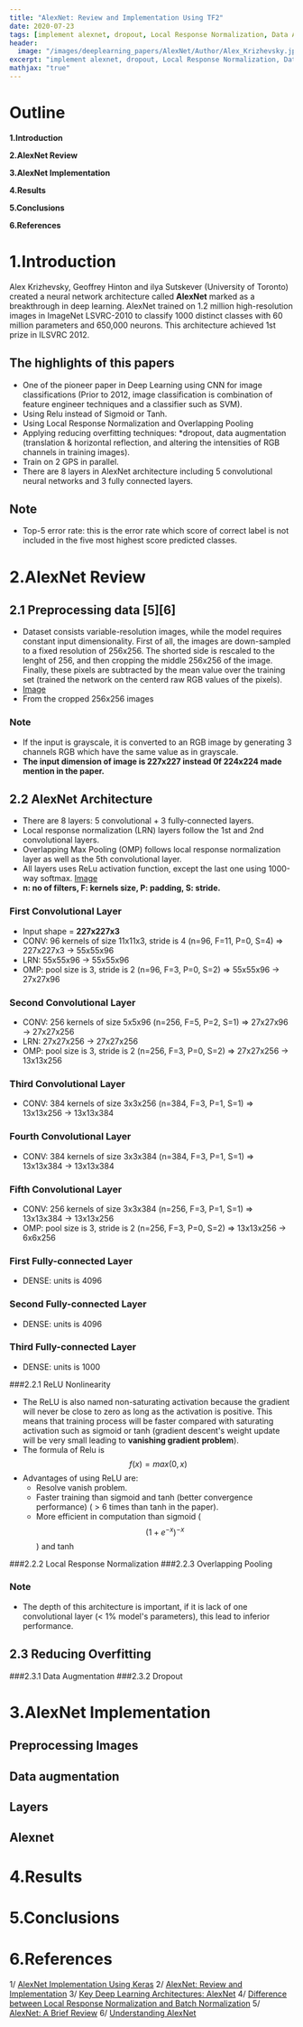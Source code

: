 ```yaml
---
title: "AlexNet: Review and Implementation Using TF2"
date: 2020-07-23
tags: [implement alexnet, dropout, Local Response Normalization, Data Augmentation]
header:
  image: "/images/deeplearning_papers/AlexNet/Author/Alex_Krizhevsky.jpg"
excerpt: "implement alexnet, dropout, Local Response Normalization, Data Augmentation"
mathjax: "true"
---
```

# Outline
   **1.Introduction**

   **2.AlexNet Review**

   **3.AlexNet Implementation**

   **4.Results**

   **5.Conclusions**

   **6.References**
# 1.Introduction
  Alex Krizhevsky, Geoffrey Hinton and ilya Sutskever (University of Toronto) created a neural network architecture called **AlexNet** marked as a breakthrough in deep learning. AlexNet trained on 1.2 million high-resolution images in ImageNet LSVRC-2010 to classify 1000 distinct classes with 60 million parameters and 650,000 neurons. This architecture achieved 1st prize in ILSVRC 2012.

## The highlights of this papers
  - One of the pioneer paper in Deep Learning using CNN for image classifications (Prior to 2012, image classification is combination of feature engineer techniques and a classifier such as SVM).
  - Using Relu instead of Sigmoid or Tanh.
  - Using Local Response Normalization and Overlapping Pooling
  - Applying reducing overfitting techniques: \*dropout, data augmentation (translation & horizontal reflection, and altering the intensities of RGB channels in training images).
  - Train on 2 GPS in parallel.
  - There are 8 layers in AlexNet architecture including 5 convolutional neural networks and 3 fully connected layers.

## Note
  - Top-5 error rate: this is the error rate which score of correct label is not included in the five most highest score predicted classes.

# 2.AlexNet Review
## 2.1 Preprocessing data [5][6]
  - Dataset consists variable-resolution images, while the model requires constant input dimensionality. First of all, the images are down-sampled to a fixed resolution of 256x256. The shorted side is rescaled to the lenght of 256, and then cropping the middle 256x256 of the image. Finally, these pixels are subtracted by the mean value over the training set (trained the network on the centerd raw RGB values of the pixels).
  - [Image](https://www.learnopencv.com/wp-content/uploads/2018/05/AlexNet-Resize-Crop-Input.jpg)
  - From the cropped 256x256 images
### Note
  - If the input is grayscale, it is converted to an RGB image by generating 3 channels RGB which have the same value as in grayscale.
  - **The input dimension of image is 227x227 instead 0f 224x224 made mention in the paper.**
## 2.2 AlexNet Architecture
  - There are 8 layers: 5 convolutional + 3 fully-connected layers.
  - Local response normalization (LRN) layers  follow the 1st and 2nd convolutional layers.
  - Overlapping Max Pooling (OMP) follows local response normalization layer as well as the 5th convolutional layer.
  - All layers uses ReLu activation function, except the last one using 1000-way softmax.
  [Image](https://engmrk.com/wp-content/uploads/2018/10/AlexNet_Presentation.mp4)
  - **n: no of filters, F: kernels size, P: padding, S: stride.**
### First Convolutional Layer
  - Input shape = **227x227x3**
  - CONV: 96 kernels of size 11x11x3, stride is 4 (n=96, F=11, P=0, S=4) => 227x227x3 -> 55x55x96
  - LRN: 55x55x96 -> 55x55x96
  - OMP: pool size is 3, stride is 2 (n=96, F=3, P=0, S=2) => 55x55x96 -> 27x27x96
### Second Convolutional Layer
  - CONV: 256 kernels of size 5x5x96 (n=256, F=5, P=2, S=1) => 27x27x96 -> 27x27x256
  - LRN: 27x27x256 -> 27x27x256
  - OMP: pool size is 3, stride is 2 (n=256, F=3, P=0, S=2) => 27x27x256 -> 13x13x256
### Third Convolutional Layer
  - CONV: 384 kernels of size 3x3x256 (n=384, F=3, P=1, S=1) => 13x13x256 -> 13x13x384
### Fourth Convolutional Layer
  - CONV: 384 kernels of size 3x3x384 (n=384, F=3, P=1, S=1) => 13x13x384 -> 13x13x384
### Fifth Convolutional Layer
  - CONV: 256 kernels of size 3x3x384 (n=256, F=3, P=1, S=1) => 13x13x384 -> 13x13x256
  - OMP: pool size is 3, stride is 2 (n=256, F=3, P=0, S=2) => 13x13x256 -> 6x6x256
### First Fully-connected Layer
  - DENSE: units is 4096
### Second Fully-connected Layer
  - DENSE: units is 4096
### Third Fully-connected Layer
  - DENSE: units is 1000

###2.2.1 ReLU Nonlinearity
  - The ReLU is also named non-saturating activation because the gradient will never be close to zero as long as the activation is positive. This means that training process will be faster compared with saturating activation such as sigmoid or tanh (gradient descent's weight update will be very small leading to **vanishing gradient problem**).
  - The formula of Relu is $$f(x)=max(0,x)$$
  - Advantages of using ReLU are:
    + Resolve vanish problem.
    + Faster training than sigmoid and tanh (better convergence performance) ( > 6 times than tanh in the paper).
    + More efficient in computation than sigmoid ($$(1+e^{-x})^{-x}$$) and tanh  

###2.2.2 Local Response Normalization
###2.2.3 Overlapping Pooling
### Note
  - The depth of this architecture is important, if it is lack of one convolutional layer (< 1% model's parameters), this lead to inferior performance.

## 2.3 Reducing Overfitting
###2.3.1 Data Augmentation
###2.3.2 Dropout

# 3.AlexNet Implementation
## Preprocessing Images
## Data augmentation
## Layers
## Alexnet


# 4.Results

# 5.Conclusions

# 6.References
  1/ [AlexNet Implementation Using Keras](https://engmrk.com/alexnet-implementation-using-keras/?utm_campaign=News&utm_medium=Community&utm_source=DataCamp.com)
  2/ [AlexNet: Review and Implementation](https://mc.ai/alexnet-review-and-implementation/)
  3/ [Key Deep Learning Architectures: AlexNet](https://medium.com/@pechyonkin/key-deep-learning-architectures-alexnet-30bf607595f1)
  4/ [Difference between Local Response Normalization and Batch Normalization](https://towardsdatascience.com/difference-between-local-response-normalization-and-batch-normalization-272308c034ac#:~:text=LRN%20has%20multiple%20directions%20to,position%20across%20all%20the%20activations)
  5/ [AlexNet: A Brief Review](https://mc.ai/alexnet-a-brief-review/)
  6/ [Understanding AlexNet](https://www.learnopencv.com/understanding-alexnet/)
